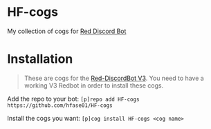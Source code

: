 # HF-cogs
My collection of cogs for [Red Discord Bot](https://github.com/Cog-Creators/Red-DiscordBot)

# Installation

>These are cogs for the [Red-DiscordBot V3](https://github.com/Cog-Creators/Red-DiscordBot/tree/V3/develop). You need to have a working V3 Redbot in order to install these cogs.

Add the repo to your bot:
`[p]repo add HF-cogs https://github.com/hfase01/HF-cogs`

Install the cogs you want:
`[p]cog install HF-cogs <cog name>`